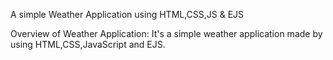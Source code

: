 A simple Weather Application using HTML,CSS,JS & EJS

Overview of Weather Application:
  It's a simple weather application made by using HTML,CSS,JavaScript and EJS.
